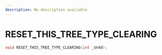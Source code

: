 ```yaml
---
description: No description available 
---
```


# RESET_THIS_TREE_TYPE_CLEARING

```cpp
void RESET_THIS_TREE_TYPE_CLEARING(int _Unk0);
```